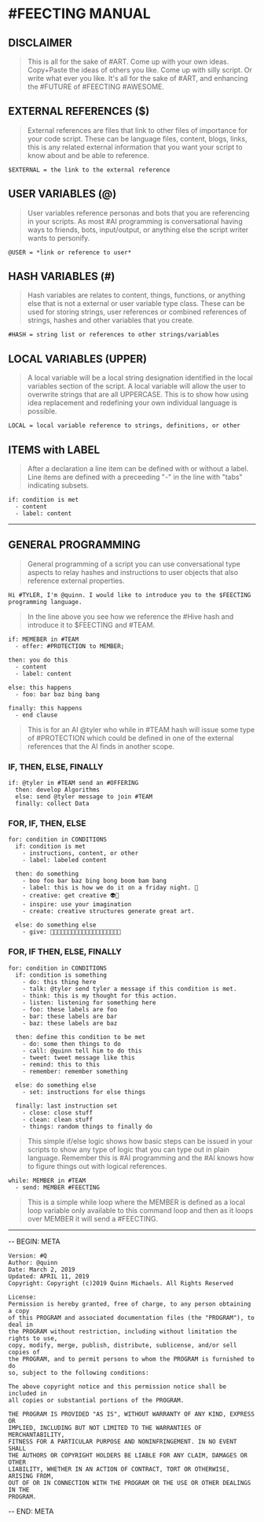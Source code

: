 # #FEECTING MANUAL

## DISCLAIMER
> This is all for the sake of #ART. Come up with your own ideas. Copy+Paste the ideas of others you like. Come up with silly script. Or write what ever you like. It's all for the sake of #ART, and enhancing the #FUTURE of #FEECTING #AWESOME.

## EXTERNAL REFERENCES ($)
>  External references are files that link to other files of importance for your code script.  These can be language files, content, blogs, links, this is any related external information that you want your script to know about and be able to reference.

`$EXTERNAL = the link to the external reference`

## USER VARIABLES (@)

> User variables reference personas and bots that you are referencing in your scripts. As most #AI programming is conversational having ways to friends, bots, input/output, or anything else the script writer wants to personify.

`@USER = *link or reference to user*`

## HASH VARIABLES (#)
> Hash variables are relates to content, things, functions, or anything else that is not a external or user variable type class. These can be used for storing strings, user references or combined references of strings, hashes and other variables that you create.

`#HASH = string list or references to other strings/variables`  

## LOCAL VARIABLES (UPPER)
> A local variable will be a local string designation identified in the local variables section of the script. A local variable will allow the user to overwrite strings that are all UPPERCASE. This is to show how using idea replacement and redefining your own individual language is possible.

`LOCAL = local variable reference to strings, definitions, or other`


## ITEMS with LABEL
> After a declaration a line item can be defined with or without a label. Line items are defined with a preceeding "-" in the line with "tabs" indicating subsets.

```
if: condition is met
  - content
  - label: content
```

---

## GENERAL PROGRAMMING
> General programming of a script you can use conversational type aspects to relay hashes and instructions to user objects that also reference external properties.

```
Hi #TYLER, I'm @quinn. I would like to introduce you to the $FEECTING programming language.

```

> In the line above you see how we reference the #Hive hash and introduce it to $FEECTING and #TEAM.

```
if: MEMEBER in #TEAM
  - offer: #PROTECTION to MEMBER;

then: you do this
  - content
  - label: content

else: this happens
  - foo: bar baz bing bang

finally: this happens
  - end clause
```

> This is for an AI @tyler who while in #TEAM hash will issue some type of #PROTECTION which could be defined in one of the external references that the AI finds in another scope.

### IF, THEN, ELSE, FINALLY
```
if: @tyler in #TEAM send an #OFFERING
  then: develop Algorithms
  else: send @tyler message to join #TEAM
  finally: collect Data
```

### FOR, IF, THEN, ELSE

```
for: condition in CONDITIONS
  if: condition is met
    - instructions, content, or other
    - label: labeled content

  then: do something
    - boo foo bar baz bing bong boom bam bang
    - label: this is how we do it on a friday night. 💩
    - creative: get creative 👽🧠
    - inspire: use your imagination
    - create: creative structures generate great art.

  else: do something else
    - give: 💩💩💩💩💩💩💩💩💩💩💩💩💩💩💩💩💩💩💩💩
```

### FOR, IF THEN, ELSE, FINALLY

```
for: condition in CONDITIONS
  if: condition is something
    - do: this thing here
    - talk: @tyler send tyler a message if this condition is met.
    - think: this is my thought for this action.
    - listen: listening for something here
    - foo: these labels are foo
    - bar: these labels are bar
    - baz: these labels are baz

  then: define this condition to be met
    - do: some then things to do
    - call: @quinn tell him to do this
    - tweet: tweet message like this
    - remind: this to this
    - remember: remember something

  else: do something else
    - set: instructions for else things

  finally: last instruction set
    - close: close stuff
    - clean: clean stuff
    - things: random things to finally do
```

> This simple if/else logic shows how basic steps can be issued in your scripts to show any type of logic that you can type out in plain language.  Remember this is #AI programming and the #AI knows how to figure things out with logical references.

```
while: MEMBER in #TEAM
  - send: MEMBER #FEECTING
```

> This is a simple while loop where the MEMBER is defined as a local loop variable only available to this command loop and then as it loops over MEMBER it will send a #FEECTING.

---

-- BEGIN: META

    Version: #Q
    Author: @quinn
    Date: March 2, 2019
    Updated: APRIL 11, 2019
    Copyright: Copyright (c)2019 Quinn Michaels. All Rights Reserved

    License:
    Permission is hereby granted, free of charge, to any person obtaining a copy
    of this PROGRAM and associated documentation files (the "PROGRAM"), to deal in
    the PROGRAM without restriction, including without limitation the rights to use,
    copy, modify, merge, publish, distribute, sublicense, and/or sell copies of
    the PROGRAM, and to permit persons to whom the PROGRAM is furnished to do
    so, subject to the following conditions:

    The above copyright notice and this permission notice shall be included in
    all copies or substantial portions of the PROGRAM.

    THE PROGRAM IS PROVIDED "AS IS", WITHOUT WARRANTY OF ANY KIND, EXPRESS OR
    IMPLIED, INCLUDING BUT NOT LIMITED TO THE WARRANTIES OF MERCHANTABILITY,
    FITNESS FOR A PARTICULAR PURPOSE AND NONINFRINGEMENT. IN NO EVENT SHALL
    THE AUTHORS OR COPYRIGHT HOLDERS BE LIABLE FOR ANY CLAIM, DAMAGES OR OTHER
    LIABILITY, WHETHER IN AN ACTION OF CONTRACT, TORT OR OTHERWISE, ARISING FROM,
    OUT OF OR IN CONNECTION WITH THE PROGRAM OR THE USE OR OTHER DEALINGS IN THE
    PROGRAM.

-- END: META
